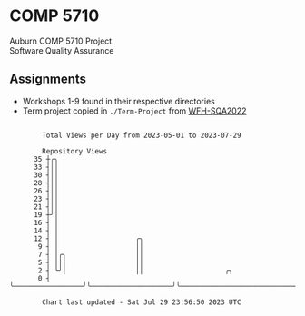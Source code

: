 # COMP 5710
Auburn COMP 5710 Project  
Software Quality Assurance

## Assignments
- Workshops 1-9 found in their respective directories
- Term project copied in `./Term-Project` from [WFH-SQA2022](https://github.com/wumphlett/WFH-SQA2022-AUBURN)

```

        Total Views per Day from 2023-05-01 to 2023-07-29

        Repository Views
      35 ┼╭╮
      33 ┤││
      30 ┤││
      28 ┤││
      26 ┤││
      23 ┤││
      21 ┤││
      19 ┼╯│
      16 ┤ │
      14 ┤ │
      12 ┤ │                   ╭╮
       9 ┤ │                   ││
       7 ┤ │╭╮                 ││
       5 ┤ │││                 ││
       2 ┤ ╰╯│                 ││                    ╭╮
       0 ┤   ╰─────────────────╯╰────────────────────╯╰────────────────────────────────────────────

        Chart last updated - Sat Jul 29 23:56:50 2023 UTC
        
```
